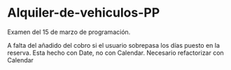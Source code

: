 # Alquiler-de-vehiculos-PP
Examen del 15 de marzo de programación.

A falta del añadido del cobro si el usuario sobrepasa los días puesto en la reserva.
Esta hecho con Date, no con Calendar. Necesario refactorizar con Calendar
